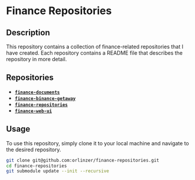 # Finance Repositories

## Description

This repository contains a collection of finance-related repositories that I have created. Each repository contains a README file that describes the repository in more detail.

## Repositories

- [**`finance-documents`**](https://github.com/orlinzer/finance-documents)
- [**`finance-binance-getaway`**](https://github.com/orlinzer/finance-binance-getaway)
- [**`finance-repositories`**](https://github.com/orlinzer/finance-repositories)
- [**`finance-web-ui`**](https://github.com/orlinzer/finance-web-ui)

## Usage

To use this repository, simply clone it to your local machine and navigate to the desired repository.

```bash
git clone git@github.com:orlinzer/finance-repositories.git
cd finance-repositories
git submodule update --init --recursive
```
